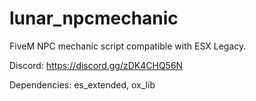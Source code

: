 # lunar_npcmechanic

FiveM NPC mechanic script compatible with ESX Legacy.

Discord: https://discord.gg/zDK4CHQ56N

Dependencies: es_extended, ox_lib
